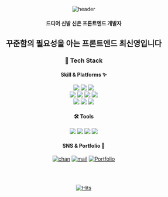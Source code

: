 <div align="center">

![header](https://capsule-render.vercel.app/api?type=waving&color=666666&text=Front-End%20Developer&height=200&&animation=fadeIn&fontColor=ffffff)

#### 드디어 신발 신은 프론트엔드 개발자

## 꾸준함의 필요성을 아는 프론트엔드  최신영입니다

### 📖 Tech Stack

#### Skill & Platforms ✨

  <img src="https://img.shields.io/badge/html5-E34F26?style=flat&logo=html5&logoColor=white">
  <img src="https://img.shields.io/badge/css3-1572B6?style=flat&logo=css3&logoColor=white">
  <img src="https://img.shields.io/badge/JavaScript-F7DF1E?style=flat&logo=JavaScript&logoColor=black">
<br>
  <img src="https://img.shields.io/badge/react-61DAFB?style=flat&logo=react&logoColor=black">
  <img src="https://img.shields.io/badge/redux-764ABC?style=flat&logo=redux&logoColor=white">
  <img src="https://img.shields.io/badge/styled_components-DB7093?style=flat&logo=styledcomponents&logoColor=white">
  <img src="https://img.shields.io/badge/Bootstrap-7952B3?style=flat&logo=Bootstrap&logoColor=white">
<br>
  <img src="https://img.shields.io/badge/webrtc-333333?style=flat&logo=webrtc&logoColor=white">
  <img src="https://img.shields.io/badge/Socket.io-010101?style=flat&logo=Socket.io&logoColor=white">
  <img src="https://img.shields.io/badge/AWS_Amplify-FF9900?style=flat&logo=AWSAmplify&logoColor=white">
<br>

#### 🛠️ Tools

  <img src="https://img.shields.io/badge/Visual_Studio_Code-007ACC?style=flat&logo=VisualStudioCode&logoColor=white">
  <img src="https://img.shields.io/badge/github-181717?style=flat&logo=github&logoColor=white">
  <img src="https://img.shields.io/badge/slack-4A154B?style=flat&logo=slack&logoColor=white">
  <img src="https://img.shields.io/badge/notion-000000?style=flat&logo=notion&logoColor=white">

<br>

#### SNS & Portfolio 📱

[![chan](https://img.shields.io/badge/velog_chan-20C997.svg?&style=flat&for-the-badge&logo=velog&logoColor=white)](https://velog.io/@channn02) [![mail](https://img.shields.io/badge/chan.jor.zz@gmail.com-EA4335.svg?&style=flat&for-the-badge&logo=gmail&logoColor=white)](chan.jor.zz@gmail.com) [![Portfolio](https://img.shields.io/badge/Portfolio-005AF0.svg?&style=flat&for-the-badge&logo=AMP&logoColor=white)](https://front-chan.notion.site/_-4e53a28df8d54fad84c153ed23d51859)

<!--
<img alt="Html" src ="https://img.shields.io/badge/내용-배경색상6자리.svg?&style=for-the-badge&logo=icon이름&logoColor=로고색상"/>

<img alt="Html" src ="https://img.shields.io/badge/adidas-40AEF0.svg?&style=for-the-badge&logo=adidas&logoColor=black"/> -->

<br>
<!-- 
<a href="https://github.com/front-chan">
  <img align="center" width="390" src="https://github-readme-stats.vercel.app/api?username=front-chan&theme=graywhite&show_icons=true" />
</a>
<a href="https://github.com/front-chan">
  <img align="center" src="https://github-readme-stats.vercel.app/api/top-langs/?username=front-chan&layout=compact&theme=graywhite" />
</a>
  <br> -->
  <br>
  
[![Hits](https://hits.seeyoufarm.com/api/count/incr/badge.svg?url=https%3A%2F%2Fgithub.com%2Ffront-chan&count_bg=%23181717&title_bg=%23181717&icon=github.svg&icon_color=%23FFFFFF&title=GitHub&edge_flat=false)](https://hits.seeyoufarm.com)
</div>
